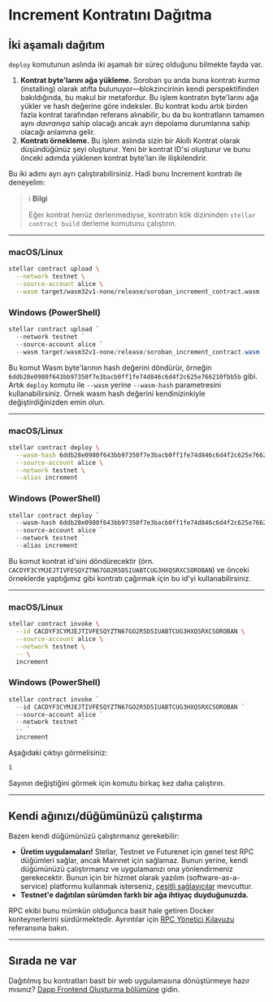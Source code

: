 # Increment Kontratını Dağıtma

## İki aşamalı dağıtım

`deploy` komutunun aslında iki aşamalı bir süreç olduğunu bilmekte fayda var.

1. **Kontrat byte'larını ağa yükleme.** Soroban şu anda buna kontratı *kurma* (installing) olarak atıfta bulunuyor—blokzincirinin kendi perspektifinden bakıldığında, bu makul bir metafordur. Bu işlem kontratın byte'larını ağa yükler ve hash değerine göre indeksler. Bu kontrat kodu artık birden fazla kontrat tarafından referans alınabilir, bu da bu kontratların tamamen aynı *davranışa* sahip olacağı ancak ayrı depolama durumlarına sahip olacağı anlamına gelir.
2. **Kontratı örnekleme.** Bu işlem aslında sizin bir Akıllı Kontrat olarak düşündüğünüz şeyi oluşturur. Yeni bir kontrat ID'si oluşturur ve bunu önceki adımda yüklenen kontrat byte'ları ile ilişkilendirir.

Bu iki adımı ayrı ayrı çalıştırabilirsiniz. Hadi bunu Increment kontratı ile deneyelim:

> ℹ️ **Bilgi**
>
> Eğer kontrat henüz derlenmediyse, kontratın kök dizininden `stellar contract build` derleme komutunu çalıştırın.

---

### macOS/Linux

```bash
stellar contract upload \
  --network testnet \
  --source-account alice \
  --wasm target/wasm32v1-none/release/soroban_increment_contract.wasm
```

### Windows (PowerShell)

```powershell
stellar contract upload `
  --network testnet `
  --source-account alice `
  --wasm target/wasm32v1-none/release/soroban_increment_contract.wasm
```

Bu komut Wasm byte'larının hash değerini döndürür, örneğin `6ddb28e0980f643bb97350f7e3bacb0ff1fe74d846c6d4f2c625e766210fbb5b` gibi. Artık `deploy` komutu ile `--wasm` yerine `--wasm-hash` parametresini kullanabilirsiniz. Örnek wasm hash değerini kendinizinkiyle değiştirdiğinizden emin olun.

---

### macOS/Linux

```bash
stellar contract deploy \
  --wasm-hash 6ddb28e0980f643bb97350f7e3bacb0ff1fe74d846c6d4f2c625e766210fbb5b \
  --source-account alice \
  --network testnet \
  --alias increment
```

### Windows (PowerShell)

```powershell
stellar contract deploy `
  --wasm-hash 6ddb28e0980f643bb97350f7e3bacb0ff1fe74d846c6d4f2c625e766210fbb5b `
  --source-account alice `
  --network testnet `
  --alias increment
```

Bu komut kontrat id'sini döndürecektir (örn. `CACDYF3CYMJEJTIVFESQYZTN67GO2R5D5IUABTCUG3HXQSRXCSOROBAN`) ve önceki örneklerde yaptığımız gibi kontratı çağırmak için bu id'yi kullanabilirsiniz.

---

### macOS/Linux

```bash
stellar contract invoke \
  --id CACDYF3CYMJEJTIVFESQYZTN67GO2R5D5IUABTCUG3HXQSRXCSOROBAN \
  --source-account alice \
  --network testnet \
  -- \
  increment
```

### Windows (PowerShell)

```powershell
stellar contract invoke `
  --id CACDYF3CYMJEJTIVFESQYZTN67GO2R5D5IUABTCUG3HXQSRXCSOROBAN `
  --source-account alice `
  --network testnet `
  -- `
  increment
```

Aşağıdaki çıktıyı görmelisiniz:

```bash
1
```

Sayının değiştiğini görmek için komutu birkaç kez daha çalıştırın.

---

## Kendi ağınızı/düğümünüzü çalıştırma

Bazen kendi düğümünüzü çalıştırmanız gerekebilir:

- **Üretim uygulamaları!** Stellar, Testnet ve Futurenet için genel test RPC düğümleri sağlar, ancak Mainnet için sağlamaz. Bunun yerine, kendi düğümünüzü çalıştırmanız ve uygulamanızı ona yönlendirmeniz gerekecektir. Bunun için bir hizmet olarak yazılım (software-as-a-service) platformu kullanmak isterseniz, [çeşitli sağlayıcılar](https://developers.stellar.org/docs/data/apis/api-providers) mevcuttur.
- **Testnet'e dağıtılan sürümden farklı bir ağa ihtiyaç duyduğunuzda.**

RPC ekibi bunu mümkün olduğunca basit hale getiren Docker konteynerlerini sürdürmektedir. Ayrıntılar için [RPC Yönetici Kılavuzu](https://developers.stellar.org/docs/data/apis/rpc/admin-guide) referansına bakın.

---

## Sırada ne var

Dağıtılmış bu kontratları basit bir web uygulamasına dönüştürmeye hazır mısınız? [Dapp Frontend Oluşturma bölümüne](https://developers.stellar.org/docs/build/apps/dapp-frontend) gidin.
